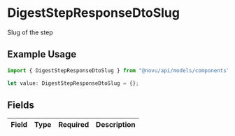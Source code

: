 # DigestStepResponseDtoSlug

Slug of the step

## Example Usage

```typescript
import { DigestStepResponseDtoSlug } from "@novu/api/models/components";

let value: DigestStepResponseDtoSlug = {};
```

## Fields

| Field       | Type        | Required    | Description |
| ----------- | ----------- | ----------- | ----------- |
